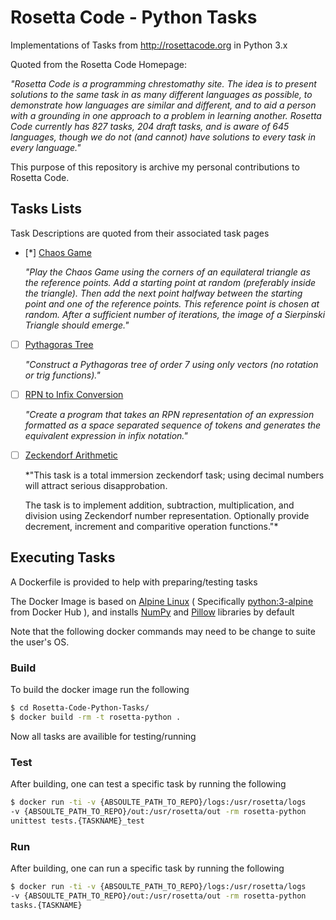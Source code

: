 # Rosetta Code - Python Tasks
Implementations of Tasks from http://rosettacode.org in Python 3.x 

Quoted from the Rosetta Code Homepage:

*"Rosetta Code is a programming chrestomathy site. The idea is to 
present solutions to the same task in as many different languages as 
possible, to demonstrate how languages are similar and different, and 
to aid a person with a grounding in one approach to a problem in 
learning another. Rosetta Code currently has 827 tasks, 204 draft tasks, 
and is aware of 645 languages, though we do not (and cannot) have 
solutions to every task in every language."*

This purpose of this repository is archive my personal contributions 
to Rosetta Code.

## Tasks Lists
Task Descriptions are quoted from their associated task pages

- [*] [Chaos Game][Chaos Game Task]

  *"Play the Chaos Game using the corners of an equilateral triangle as 
the reference points. Add a starting point at random (preferably 
inside the triangle). Then add the next point halfway between the 
starting point and one of the reference points. This reference point 
is chosen at random. After a sufficient number of iterations, the image 
of a Sierpinski Triangle should emerge."*

- [ ] [Pythagoras Tree][Pythagoras Tree Task]

  *"Construct a Pythagoras tree of order 7 using only vectors 
(no rotation or trig functions)."*
  
- [ ] [RPN to Infix Conversion][Parsing RPN to Infix Conversion Task]

  *"Create a program that takes an RPN representation of an expression 
formatted as a space separated sequence of tokens and generates the 
equivalent expression in infix notation."*
  
- [ ] [Zeckendorf Arithmetic][Zeckendorf Arithmetic Task]

  *"This task is a total immersion zeckendorf task; using decimal 
numbers will attract serious disapprobation.

  The task is to implement addition, subtraction, multiplication, and 
division using Zeckendorf number representation. Optionally provide 
decrement, increment and comparitive operation functions."*

## Executing Tasks
A Dockerfile is provided to help with preparing/testing tasks

The Docker Image is based on [Alpine Linux][1] ( Specifically 
[python:3-alpine][3] from Docker Hub ), and installs [NumPy][3] and 
[Pillow][4] libraries by default

Note that the following docker commands may need to be change to suite 
the user's OS.
### Build
To build the docker image run the following
```bash
$ cd Rosetta-Code-Python-Tasks/
$ docker build -rm -t rosetta-python .
```
Now all tasks are availible for testing/running
### Test
After building, one can test a specific task by running the following
```bash
$ docker run -ti -v {ABSOULTE_PATH_TO_REPO}/logs:/usr/rosetta/logs 
-v {ABSOULTE_PATH_TO_REPO}/out:/usr/rosetta/out -rm rosetta-python 
unittest tests.{TASKNAME}_test
```

### Run
After building, one can run a specific task by running the following
```bash
$ docker run -ti -v {ABSOULTE_PATH_TO_REPO}/logs:/usr/rosetta/logs 
-v {ABSOULTE_PATH_TO_REPO}/out:/usr/rosetta/out -rm rosetta-python 
tasks.{TASKNAME}
```

[1]: https://alpinelinux.org 
[2]: https://hub.docker.com/_/python/
[3]: http://www.numpy.org
[4]: https://python-pillow.org
[Chaos Game Task]: https://rosettacode.org/wiki/Chaos_game
[Pythagoras Tree Task]: https://rosettacode.org/wiki/Pythagoras_tree
[Parsing RPN to Infix Conversion Task]: https://rosettacode.org/wiki/Parsing/RPN_to_infix_conversion
[Zeckendorf Arithmetic Task]: https://rosettacode.org/wiki/Zeckendorf_arithmetic 
